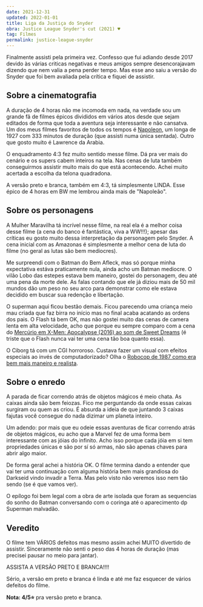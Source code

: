 ```yaml
---
date: 2021-12-31
updated: 2022-01-01
title: Liga da Justiça do Snyder
obra: Justice League Snyder's cut (2021) ♥️
tag: Filmes
permalink: justice-league-snyder
---
```


Finalmente assisti pela primeira vez. Confesso que fui adiando desde 2017 devido às várias criticas negativas e meus amigos sempre desencorajavam dizendo que nem valia a pena perder tempo. Mas esse ano saiu a versão do Snyder que foi bem avaliada pela crítica e fiquei de assistir.

## Sobre a cinematografia

A duração de 4 horas não me incomoda em nada, na verdade sou um grande fã de filmes épicos divididos em vários atos desde que sejam editados de forma que toda a aventura seja interessante e não cansatva. Um dos meus filmes favoritos de todos os tempos é [Napoleon](https://letterboxd.com/film/napoleon/), um longa de 1927 com 333 minutos de duração (que assisti numa única sentada). Outro que gosto muito é Lawrence da Arabia.

O enquadramento 4:3 fez muito sentido messe filme. Dá pra ver mais do cenário e os supers cabem inteiros na tela. Nas cenas de luta também conseguirmos assistir muito mais do que está acontecendo. Achei muito acertada a escolha da telona quadradona.

A versão preto e branca, também em 4:3, tá simplesmente LINDA. Esse épico de 4 horas em BW me lembrou ainda mais de "Napoleão".

## Sobre os personagens

A Mulher Maravilha tá incrível nesse filme, na real ela é a melhor coisa desse filme (a cena do banco é fantástica, viva a WW!!!); apesar das críticas eu gosto muito dessa interpretação da personagem pelo Snyder. A cena inicial com as Amazonas é simplesmente a melhor cena de luta do filme (no geral as lutas são bem mediocres).

Me surpreendi com o Batman do Bem Afleck, mas só porque minha expectativa estáva praticamente nula, ainda acho um Batman mediocre. O vilão Lobo das estepes estava bem maneiro, gostei do personagem, deu até uma pena da morte dele. As falas contando que ele já diziou mais de 50 mil mundos dão um peso no seu arco para demonstrar como ele estava decidido em buscar sua redenção e libertação.

O superman aqui ficou bestão demais. Ficou parecendo uma criança meio mau criada que faz birra no início mas no final acaba acatando as ordens dos pais. O Flash tá bem OK, mas não gostei muito das cenas de camera lenta em alta velocidade, acho que porque eu sempre comparo com a cena do [Mercúrio em X-Men: Apocalypse (2016) ao som de Sweet Dreams](https://www.youtube.com/watch?v=ZnZqB5Z75zI) (é triste que o Flash nunca vai ter uma cena tão boa quanto essa).

O Ciborg tá com um CGI horroroso. Custava fazer um visual com efeitos especiais ao invés de computadorizado? Olha o [Robocop de 1987 como era bem mais maneiro e realista](https://letterboxd.com/film/robocop/).

## Sobre o enredo

A parada de ficar correndo atrás de objetos mágicos é meio chata. As caixas ainda são bem feiozas. Fico me perguntando da onde essas caixas surgiram ou quem as criou. É absurda a ideia de que juntando 3 caixas fajutas você consegue do nada dizimar um planeta inteiro.

Um adendo: por mais que eu odeie essas aventuras de ficar correndo atrás de objetos mágicos, eu acho que a Marvel fez de uma forma bem interessante com as jóias do infinito. Acho isso porque cada jóia em si tem propriedades únicas e são por sí só armas, não são apenas chaves para abrir algo maior.

De forma geral achei a história OK. O filme termina dando a entender que vai ter uma continuação com alguma história bem mais grandiosa do Darkseid vindo invadir a Terra. Mas pelo visto não veremos isso nem tão sendo (se é que vamos ver).

O epílogo foi bem legal com a obra de arte isolada que foram as sequencias do sonho do Batman conversando com o coringa até o aparecimento dp Superman malvadão.

## Veredito

O filme tem VÁRIOS defeitos mas mesmo assim achei MUITO divertido de assistir. Sinceramente não senti o peso das 4 horas de duração (mas precisei pausar no meio para jantar).

ASSISTA A VERSÃO PRETO E BRANCA!!!!

Sério, a versão em preto e branca é linda e até me faz esquecer de vários defeitos do filme.

**Nota: 4/5⭐** pra versão preto e branca.

